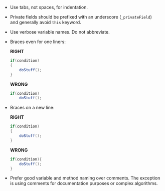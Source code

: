 - Use tabs, not spaces, for indentation.

- Private fields should be prefixed with an underscore (`_privateField`) and generally avoid `this` keyword.

- Use verbose variable names. Do not abbreviate.

- Braces even for one liners:

  **RIGHT**
  ```cs
  if(condition) 
  {
      doStuff();
  }
  ```

  **WRONG**
  ```cs
  if(condition)
      doStuff();
  ```

- Braces on a new line:

  **RIGHT**
  ```cs
  if(condition) 
  {
      doStuff();
  }
  ```

  **WRONG**
  ```cs
  if(condition){
      doStuff();
  }
  ```

- Prefer good variable and method naming over comments. The exception is using comments for documentation purposes or complex algorithms.
